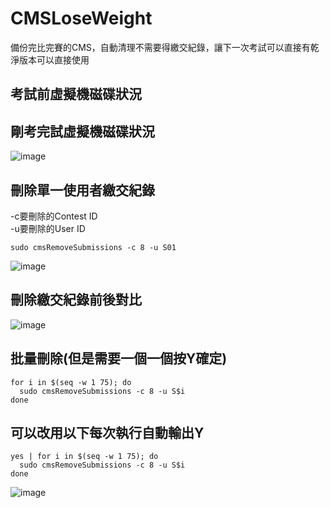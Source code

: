 # CMSLoseWeight  
備份完比完賽的CMS，自動清理不需要得繳交紀錄，讓下一次考試可以直接有乾淨版本可以直接使用
## 考試前虛擬機磁碟狀況  

    
## 剛考完試虛擬機磁碟狀況  
![image](https://github.com/user-attachments/assets/0aa86cd1-36ba-4af5-acda-ae136090b392)

## 刪除單一使用者繳交紀錄  
-c要刪除的Contest ID  
-u要刪除的User ID  
```  
sudo cmsRemoveSubmissions -c 8 -u S01  
``` 
![image](https://github.com/user-attachments/assets/c3cfa183-0781-468e-ada3-e0bf263de8d6)  
## 刪除繳交紀錄前後對比  
![image](https://github.com/user-attachments/assets/ee42963c-274b-4566-9d3b-2b591d9c5e00)  
## 批量刪除(但是需要一個一個按Y確定)  
```
for i in $(seq -w 1 75); do
  sudo cmsRemoveSubmissions -c 8 -u S$i
done

```
## 可以改用以下每次執行自動輸出Y  
```
yes | for i in $(seq -w 1 75); do
  sudo cmsRemoveSubmissions -c 8 -u S$i
done
```
![image](https://github.com/user-attachments/assets/c0158a8d-1f17-43fd-8908-6cd4d5f149c8)


